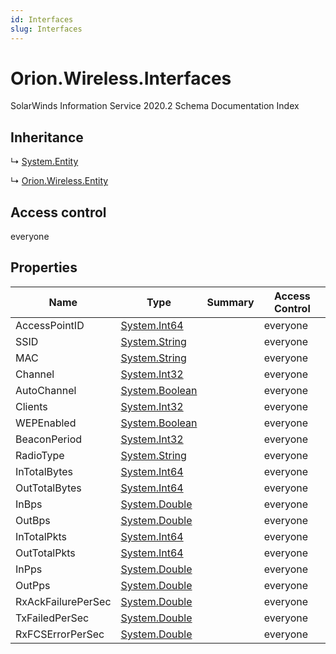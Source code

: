 ```yaml
---
id: Interfaces
slug: Interfaces
---
```


# Orion.Wireless.Interfaces

SolarWinds Information Service 2020.2 Schema Documentation Index

## Inheritance

↳ [System.Entity](./../System/Entity)

↳ [Orion.Wireless.Entity](./../Orion.Wireless/Entity)

## Access control

everyone

## Properties

| Name | Type | Summary | Access Control |
| ------ | ------ | ------ | ------ |
| AccessPointID | [System.Int64](https://docs.microsoft.com/en-us/dotnet/api/system.int64) |  | everyone |
| SSID | [System.String](https://docs.microsoft.com/en-us/dotnet/api/system.string) |  | everyone |
| MAC | [System.String](https://docs.microsoft.com/en-us/dotnet/api/system.string) |  | everyone |
| Channel | [System.Int32](https://docs.microsoft.com/en-us/dotnet/api/system.int32) |  | everyone |
| AutoChannel | [System.Boolean](https://docs.microsoft.com/en-us/dotnet/api/system.boolean) |  | everyone |
| Clients | [System.Int32](https://docs.microsoft.com/en-us/dotnet/api/system.int32) |  | everyone |
| WEPEnabled | [System.Boolean](https://docs.microsoft.com/en-us/dotnet/api/system.boolean) |  | everyone |
| BeaconPeriod | [System.Int32](https://docs.microsoft.com/en-us/dotnet/api/system.int32) |  | everyone |
| RadioType | [System.String](https://docs.microsoft.com/en-us/dotnet/api/system.string) |  | everyone |
| InTotalBytes | [System.Int64](https://docs.microsoft.com/en-us/dotnet/api/system.int64) |  | everyone |
| OutTotalBytes | [System.Int64](https://docs.microsoft.com/en-us/dotnet/api/system.int64) |  | everyone |
| InBps | [System.Double](https://docs.microsoft.com/en-us/dotnet/api/system.double) |  | everyone |
| OutBps | [System.Double](https://docs.microsoft.com/en-us/dotnet/api/system.double) |  | everyone |
| InTotalPkts | [System.Int64](https://docs.microsoft.com/en-us/dotnet/api/system.int64) |  | everyone |
| OutTotalPkts | [System.Int64](https://docs.microsoft.com/en-us/dotnet/api/system.int64) |  | everyone |
| InPps | [System.Double](https://docs.microsoft.com/en-us/dotnet/api/system.double) |  | everyone |
| OutPps | [System.Double](https://docs.microsoft.com/en-us/dotnet/api/system.double) |  | everyone |
| RxAckFailurePerSec | [System.Double](https://docs.microsoft.com/en-us/dotnet/api/system.double) |  | everyone |
| TxFailedPerSec | [System.Double](https://docs.microsoft.com/en-us/dotnet/api/system.double) |  | everyone |
| RxFCSErrorPerSec | [System.Double](https://docs.microsoft.com/en-us/dotnet/api/system.double) |  | everyone |

